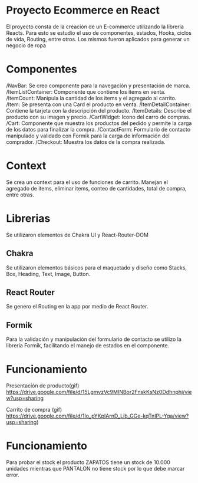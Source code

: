 # Proyecto Ecommerce en React

El proyecto consta de la creación de un E-commerce utilizando la libreria Reacts. Para esto se estudio el uso de componentes, estados, Hooks, ciclos de vida, Routing, entre otros. Los mismos fueron aplicados para generar un negocio de ropa


# Componentes

/NavBar: Se creo componente para la navegación y presentación de marca.
/ItemListContainer: Componente que contiene los items en venta.
/ItemCount: Manipula la cantidad de los items y el agregado al carrito.
/Item: Se presenta con una Card el producto en venta.
/ItemDetailContainer: Contiene la tarjeta con la descripción del producto.
/ItemDetails: Describe el producto con su imagen y precio.
/CartWidget: Icono del carro de compras.
/Cart: Componente que muestra los productos del pedido y permite la carga de los datos para finalizar la compra.
/ContactForm: Formulario de contacto manipulado y validado con Formik para la carga de información del comprador.
/Checkout: Muestra los datos de la compra realizada.

# Context
Se crea un context para el uso de funciones de carrito. Manejan el agregado de items, eliminar items, conteo de cantidades, total de compra, entre otras.


# Librerias
Se utilizaron elementos de Chakra UI y React-Router-DOM

## Chakra

Se utilizaron elementos básicos para el maquetado y diseño como Stacks, Box, Heading, Text, Image, Button. 

## React Router

Se genero el Routing en la app por medio de React Router.

## Formik

Para la validación y manipulación del formulario de contacto se utilizo la libreria Formik, facilitando el manejo de estados en el componente.

# Funcionamiento
Presentación de producto(gif)
https://drive.google.com/file/d/15LgmvzVc9MINBor2FnskKsNz0Ddhnphj/view?usp=sharing

Carrito de compra (gif)
https://drive.google.com/file/d/1Io_pYKpIArnD_Lib_GGe-kqTnIPL-Yga/view?usp=sharing)

# Funcionamiento

Para probar el stock el producto ZAPATOS tiene un stock de 10.000 unidades mientras que PANTALON no tiene stock por lo que debe marcar error.

